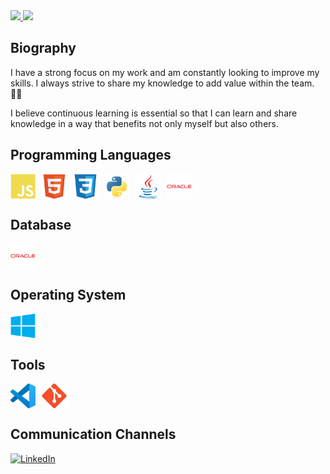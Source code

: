 <div>
  <a href="https://github.com/manoel081">
    <img height="180em" src="https://github-readme-stats.vercel.app/api?username=manoel081&show_icons=true&theme=dark&include_all_commits=true&count_private=true"/>
    <img height="180em" src="https://github-readme-stats.vercel.app/api/top-langs/?username=manoel081&layout=compact&langs_count=16&theme=dark"/>
  </a>
</div>

## Biography

I have a strong focus on my work and am constantly looking to improve my skills. I always strive to share my knowledge to add value within the team. 👨‍💻

I believe continuous learning is essential so that I can learn and share knowledge in a way that benefits not only myself but also others.

## Programming Languages

<div style="display: flex; flex-wrap: wrap; gap: 10px; margin-top: 10px;">
  <img align="center" alt="Manoel-Js" height="40" width="40" src="https://raw.githubusercontent.com/devicons/devicon/master/icons/javascript/javascript-plain.svg">
  <img align="center" alt="Manoel-HTML" height="40" width="40" src="https://raw.githubusercontent.com/devicons/devicon/master/icons/html5/html5-original.svg">
  <img align="center" alt="Manoel-CSS" height="40" width="40" src="https://raw.githubusercontent.com/devicons/devicon/master/icons/css3/css3-original.svg">
  <img align="center" alt="Manoel-Python" height="40" width="40" src="https://raw.githubusercontent.com/devicons/devicon/master/icons/python/python-original.svg">
  <img align="center" alt="Manoel-Java" height="40" width="40" src="https://raw.githubusercontent.com/devicons/devicon/master/icons/java/java-original.svg">
  <img align="center" alt="Manoel-PLSQL" height="40" width="40" src="https://raw.githubusercontent.com/devicons/devicon/master/icons/oracle/oracle-original.svg">
</div>

## Database

<div style="display: flex; flex-wrap: wrap; gap: 10px; margin-top: 10px;">
  <img align="center" alt="Manoel-Oracle" height="40" width="40" src="https://raw.githubusercontent.com/devicons/devicon/master/icons/oracle/oracle-original.svg">
</div>

## Operating System

<div style="display: flex; flex-wrap: wrap; gap: 10px; margin-top: 10px;">
  <img align="center" alt="Manoel-Windows" height="40" width="40" src="https://raw.githubusercontent.com/devicons/devicon/master/icons/windows8/windows8-original.svg">
</div>

## Tools

<div style="display: flex; flex-wrap: wrap; gap: 10px; margin-top: 10px;">
  <img align="center" alt="Manoel-VSCode" height="40" width="40" src="https://raw.githubusercontent.com/devicons/devicon/master/icons/vscode/vscode-original.svg">
  <img align="center" alt="Manoel-GitLab" height="40" width="40" src="https://raw.githubusercontent.com/devicons/devicon/master/icons/git/git-original.svg">
</div>

## Communication Channels

<div style="display: flex; flex-wrap: wrap; gap: 10px; margin-top: 10px;">
  <!-- <a href="mailto:contatorafaballerini@gmail.com" target="_blank">
    <img src="https://img.shields.io/badge/-Gmail-%23333?style=for-the-badge&logo=gmail&logoColor=white" alt="Gmail" height="30">
  </a> -->
  <a href="https://www.linkedin.com/in/rafaella-ballerini-45875016a" target="_blank">
    <img src="https://img.shields.io/badge/-LinkedIn-%230077B5?style=for-the-badge&logo=linkedin&logoColor=white" alt="LinkedIn" height="30">
  </a>
</div>


